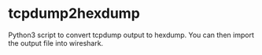 # tcpdump2hexdump
Python3 script to convert tcpdump output to hexdump. 
You can then import the output file into wireshark. 

